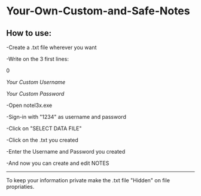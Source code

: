 # Your-Own-Custom-and-Safe-Notes                                           
How to use:
--------------------------------------------------------------- 
-Create a .txt file wherever you want

-Write on the 3 first lines:

  0
  
  *Your Custom Username*
  
  *Your Custom Password*




-Open notel3x.exe

-Sign-in with "1234" as username and password

-Click on "SELECT DATA FILE"

-Click on the .txt you created

-Enter the Username and Password you created

-And now you can create and edit NOTES

---------------------------------------------------------------
To keep your information private make the .txt file "Hidden" on file propriaties.
